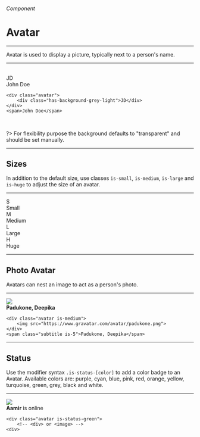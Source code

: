 <h6 class="subtitle is-6 is-uppercase has-text-grey">Component</h6><h1 class="title is-1 is-family-secondary">Avatar</h1>
<hr class="is-visible is-size-3">
<p class="is-size-5 is-family-secondary">
    <span class="has-text-weight-semibold">Avatar</span> is used to display a picture, typically next to a person's name.
</p>
<hr class="is-visible is-size-3"><br>

<div class="box is-well is-relaxed is-marginless">
    <div class="avatar"><div class="has-background-grey-light">JD</div></div><span class="subtitle is-5">John Doe</span>
</div>


    <div class="avatar">
        <div class="has-background-grey-light">JD</div>
    </div>
    <span>John Doe</span>
<br>

?> For flexibility purpose the background defaults to "transparent" and should be set manually.

<hr class="is-size-1 is-visible">

<h2 class="title is-3 is-family-sans-serif">Sizes</h2>

In addition to the default size, use classes `is-small`, `is-medium`, `is-large` and `is-huge` to adjust the size of an avatar.
<hr class="is-small">
<div class="level">
    <div class="level-item has-text-left"><div class="avatar is-small"><div class="has-background-primary">S</div></div><span class="is-size-7">Small</span></div>
    <div class="level-item"><div class="avatar is-medium"><div class="has-background-primary">M</div></div><span class="is-size-6">Medium</span></div>
    <div class="level-item"><div class="avatar is-large"><div class="has-background-primary">L</div></div><span class="is-size-5">Large</span></div>
    <div class="level-item"><div class="avatar is-huge"><div class="has-background-primary">H</div></div><span class="is-size-3">Huge</span></div>
</div>

<hr class="is-visible is-size-1">

<h2 class="title is-3 is-family-sans-serif">Photo Avatar</h2>

Avatars can nest an image to act as a person's photo.

<hr class="is-small">

<div class="box is-well is-relaxed is-marginless">
    <div class="avatar is-large"><img src="https://www.gravatar.com/avatar/68a50e21ee0b66aafee1831d3c6f130c?size=200&d=blank"></div><span class="subtitle is-5"><strong>Padukone, Deepika</strong></span>
</div>

    <div class="avatar is-medium">
        <img src="https://www.gravatar.com/avatar/padukone.png">
    </div>
    <span class="subtitle is-5">Padukone, Deepika</span>
<hr class="is-size-1 is-visible">

<h2 class="title is-3 is-family-sans-serif">Status</h2>

Use the modifier syntax `.is-status-[color]` to add a color badge to an Avatar. Available colors are: <span class="has-text-purple">purple</span>, <span class="has-text-cyan">cyan</span>, <span class="has-text-blue">blue</span>, <span class="has-text-pink">pink</span>, <span class="has-text-red">red</span>, <span class="has-text-orange">orange</span>, <span class="has-text-yellow">yellow</span>, <span class="has-text-turquoise">turquoise</span>, <span class="has-text-green">green</span>, <span class="has-text-grey">grey</span>, <span class="has-text-black">black</span> and white.

<hr class="is-small">

<div class="box is-large is-well is-marginless">
    <div class="avatar is-status-green is-medium"><img src="https://www.gravatar.com/avatar/7c8b112654185af6614a3df144135b0d?s=200&d=blank&r=g"></div>
    <span class="subtitle is-5"><strong>Aamir</strong> is online</span>
</div>

    <div class="avatar is-status-green">
        <!-- <div> or <image> -->
    <div>
